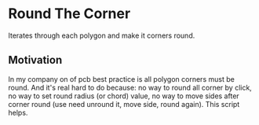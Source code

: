 # Round The Corner
Iterates through each polygon and make it corners round.

## Motivation
In my company on of pcb best practice is all polygon corners must be round. And it's real hard to do because: no way to round all corner by click, no way to set round radius (or chord) value, no way to move sides after corner round (use need unround it, move side, round again). This script helps.
